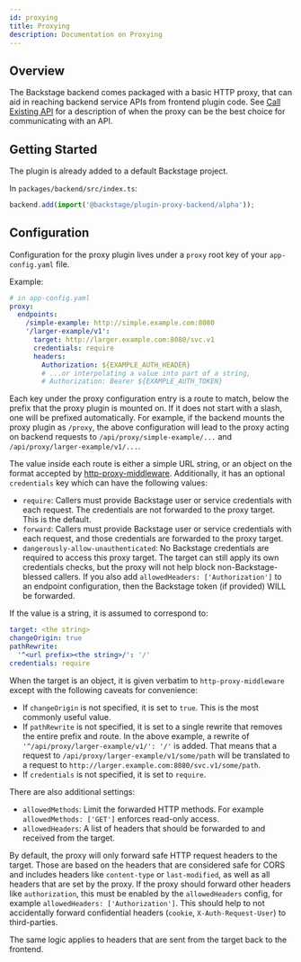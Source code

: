 ```yaml
---
id: proxying
title: Proxying
description: Documentation on Proxying
---
```


## Overview

The Backstage backend comes packaged with a basic HTTP proxy, that can aid in
reaching backend service APIs from frontend plugin code. See
[Call Existing API](call-existing-api.md) for a description of when the proxy
can be the best choice for communicating with an API.

## Getting Started

The plugin is already added to a default Backstage project.

In `packages/backend/src/index.ts`:

```ts
backend.add(import('@backstage/plugin-proxy-backend/alpha'));
```

## Configuration

Configuration for the proxy plugin lives under a `proxy` root key of your
`app-config.yaml` file.

Example:

```yaml
# in app-config.yaml
proxy:
  endpoints:
    /simple-example: http://simple.example.com:8080
    '/larger-example/v1':
      target: http://larger.example.com:8080/svc.v1
      credentials: require
      headers:
        Authorization: ${EXAMPLE_AUTH_HEADER}
        # ...or interpolating a value into part of a string,
        # Authorization: Bearer ${EXAMPLE_AUTH_TOKEN}
```

Each key under the proxy configuration entry is a route to match, below the
prefix that the proxy plugin is mounted on. If it does not start with a slash,
one will be prefixed automatically. For example, if the backend mounts the proxy
plugin as `/proxy`, the above configuration will lead to the proxy acting on
backend requests to `/api/proxy/simple-example/...` and
`/api/proxy/larger-example/v1/...`.

The value inside each route is either a simple URL string, or an object on the
format accepted by
[http-proxy-middleware](https://www.npmjs.com/package/http-proxy-middleware).
Additionally, it has an optional `credentials` key which can have the following
values:

- `require`: Callers must provide Backstage user or service credentials with
  each request. The credentials are not forwarded to the proxy target. This is
  the default.
- `forward`: Callers must provide Backstage user or service credentials with
  each request, and those credentials are forwarded to the proxy target.
- `dangerously-allow-unauthenticated`: No Backstage credentials are required to
  access this proxy target. The target can still apply its own credentials
  checks, but the proxy will not help block non-Backstage-blessed callers. If
  you also add `allowedHeaders: ['Authorization']` to an endpoint configuration,
  then the Backstage token (if provided) WILL be forwarded.

If the value is a string, it is assumed to correspond to:

```yaml
target: <the string>
changeOrigin: true
pathRewrite:
  '^<url prefix><the string>/': '/'
credentials: require
```

When the target is an object, it is given verbatim to `http-proxy-middleware`
except with the following caveats for convenience:

- If `changeOrigin` is not specified, it is set to `true`. This is the most
  commonly useful value.
- If `pathRewrite` is not specified, it is set to a single rewrite that removes
  the entire prefix and route. In the above example, a rewrite of
  `'^/api/proxy/larger-example/v1/': '/'` is added. That means that a request to
  `/api/proxy/larger-example/v1/some/path` will be translated to a request to
  `http://larger.example.com:8080/svc.v1/some/path`.
- If `credentials` is not specified, it is set to `require`.

There are also additional settings:

- `allowedMethods`: Limit the forwarded HTTP methods. For example
  `allowedMethods: ['GET']` enforces read-only access.
- `allowedHeaders`: A list of headers that should be forwarded to and received
  from the target.

By default, the proxy will only forward safe HTTP request headers to the target.
Those are based on the headers that are considered safe for CORS and includes
headers like `content-type` or `last-modified`, as well as all headers that are
set by the proxy. If the proxy should forward other headers like
`authorization`, this must be enabled by the `allowedHeaders` config, for
example `allowedHeaders: ['Authorization']`. This should help to not
accidentally forward confidential headers (`cookie`, `X-Auth-Request-User`) to
third-parties.

The same logic applies to headers that are sent from the target back to the
frontend.
